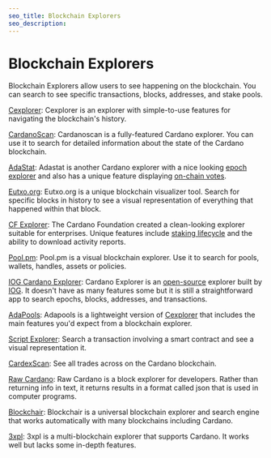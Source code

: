 ```yaml
---
seo_title: Blockchain Explorers
seo_description: 
---
```


# Blockchain Explorers

Blockchain Explorers allow users to see happening on the blockchain. You can search to see specific transactions, blocks, addresses, and stake pools.

[Cexplorer](https://cexplorer.io/): Cexplorer is an explorer with simple-to-use features for navigating the blockchain's history.

[CardanoScan](https://cardanoscan.io/): Cardanoscan is a fully-featured Cardano explorer. You can use it to search for detailed information about the state of the Cardano blockchain.

[AdaStat](https://adastat.net/): Adastat is another Cardano explorer with a nice looking [epoch explorer](https://adastat.net/epochs) and also has a unique feature displaying [on-chain votes](https://adastat.net/polls).

[Eutxo.org](https://eutxo.org/): Eutxo.org is a unique blockchain visualizer tool. Search for specific blocks in history to see a visual representation of everything that happened within that block.

[CF Explorer](https://beta.explorer.cardano.org/en/): The Cardano Foundation created a clean-looking explorer suitable for enterprises. Unique features include [staking lifecycle](https://beta.explorer.cardano.org/en/staking-lifecycle/) and the ability to download activity reports.

[Pool.pm](https://pool.pm/): Pool.pm is a visual blockchain explorer. Use it to search for pools, wallets, handles, assets or policies.

[IOG Cardano Explorer](https://explorer.cardano.org/): Cardano Explorer is an [open-source](https://github.com/input-output-hk/cardano-explorer-app) explorer built by [IOG](https://iohk.io/). It doesn't have as many features some but it is still a straightforward app to search epochs, blocks, addresses, and transactions.

[AdaPools](https://adapools.org/): Adapools is a lightweight version of [Cexplorer](https://cexplorer.io/) that includes the main features you'd expect from a blockchain explorer.

[Script Explorer](https://www.script-explorer.com/): Search a transaction involving a smart contract and see a visual representation it. 

[CardexScan](https://cardexscan.com/): See all trades across on the Cardano blockchain. 

[Raw Cardano](https://rawcardano.app/): Raw Cardano is a block explorer for developers. Rather than returning info in text, it returns results in a format called json that is used in computer programs.

[Blockchair](https://blockchair.com/cardano): Blockchair is a universal blockchain explorer and search engine that works automatically with many blockchains including Cardano.

[3xpl](https://3xpl.com/cardano): 3xpl is a multi-blockchain explorer that supports Cardano. It works well but lacks some in-depth features.